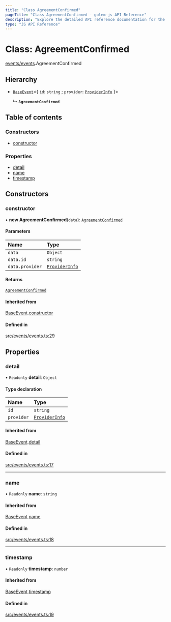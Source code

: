 ```yaml
---
title: "Class AgreementConfirmed"
pageTitle: "Class AgreementConfirmed - golem-js API Reference"
description: "Explore the detailed API reference documentation for the Class AgreementConfirmed within the golem-js SDK for the Golem Network."
type: "JS API Reference"
---
```

# Class: AgreementConfirmed

[events/events](../modules/events_events).AgreementConfirmed

## Hierarchy

- [`BaseEvent`](events_events.BaseEvent)\<\{ `id`: `string` ; `provider`: [`ProviderInfo`](../interfaces/agreement_agreement.ProviderInfo)  }\>

  ↳ **`AgreementConfirmed`**

## Table of contents

### Constructors

- [constructor](events_events.AgreementConfirmed#constructor)

### Properties

- [detail](events_events.AgreementConfirmed#detail)
- [name](events_events.AgreementConfirmed#name)
- [timestamp](events_events.AgreementConfirmed#timestamp)

## Constructors

### constructor

• **new AgreementConfirmed**(`data`): [`AgreementConfirmed`](events_events.AgreementConfirmed)

#### Parameters

| Name | Type |
| :------ | :------ |
| `data` | `Object` |
| `data.id` | `string` |
| `data.provider` | [`ProviderInfo`](../interfaces/agreement_agreement.ProviderInfo) |

#### Returns

[`AgreementConfirmed`](events_events.AgreementConfirmed)

#### Inherited from

[BaseEvent](events_events.BaseEvent).[constructor](events_events.BaseEvent#constructor)

#### Defined in

[src/events/events.ts:29](https://github.com/golemfactory/golem-js/blob/9789a95/src/events/events.ts#L29)

## Properties

### detail

• `Readonly` **detail**: `Object`

#### Type declaration

| Name | Type |
| :------ | :------ |
| `id` | `string` |
| `provider` | [`ProviderInfo`](../interfaces/agreement_agreement.ProviderInfo) |

#### Inherited from

[BaseEvent](events_events.BaseEvent).[detail](events_events.BaseEvent#detail)

#### Defined in

[src/events/events.ts:17](https://github.com/golemfactory/golem-js/blob/9789a95/src/events/events.ts#L17)

___

### name

• `Readonly` **name**: `string`

#### Inherited from

[BaseEvent](events_events.BaseEvent).[name](events_events.BaseEvent#name)

#### Defined in

[src/events/events.ts:18](https://github.com/golemfactory/golem-js/blob/9789a95/src/events/events.ts#L18)

___

### timestamp

• `Readonly` **timestamp**: `number`

#### Inherited from

[BaseEvent](events_events.BaseEvent).[timestamp](events_events.BaseEvent#timestamp)

#### Defined in

[src/events/events.ts:19](https://github.com/golemfactory/golem-js/blob/9789a95/src/events/events.ts#L19)
